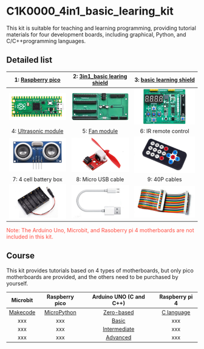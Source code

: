 # C1K0000_4in1_basic_learing_kit

This kit is suitable for teaching and learning programming, providing tutorial materials for four development boards, including graphical, Python, and C/C++programming languages.     

## Detailed list
| 1: [Raspberry pico](../../raspberry/R1D0001_raspberry_pico/R1D0001_raspberry_pico.md) | 2: [3in1_basic learing shield](../../common_product/C1E0000_3in1_basic_learning_shield/C1E0000_3in1_basic_learning_shield.md)  | 3: [basic learning shield](../../arduino/A1E0000_basic_learing_shield/A1E0000_basic_learing_shield.md) |
| :--: | :--: | :--: |
| ![Img](../../_static/common_product/C1K0000_4in1_basic_learning_kit/1img.png)  | ![Img](../../_static/common_product/C1K0000_4in1_basic_learning_kit/2img.png) | ![Img](../../_static/common_product/C1K0000_4in1_basic_learning_kit/3img.png) |  
| 4: [Ultrasonic module](../../outsourcing/O1M0000_ultrasonic_module/O1M0000_ultrasonic_module.md) | 5: [Fan module](../../outsourcing/O1M0001_fan_module/O1M0001_fan_module.md) | 6: IR remote control |
| ![Img](../../_static/common_product/C1K0000_4in1_basic_learning_kit/4img.png) | ![Img](../../_static/common_product/C1K0000_4in1_basic_learning_kit/5img.png) | ![Img](../../_static/common_product/C1K0000_4in1_basic_learning_kit/6img.png) |
| 7: 4 cell battery box| 8: Micro USB cable | 9: 40P cables |
| ![Img](../../_static/common_product/C1K0000_4in1_basic_learning_kit/7img.png) | ![Img](../../_static/common_product/C1K0000_4in1_basic_learning_kit/8img.png) | ![Img](../../_static/common_product/C1K0000_4in1_basic_learning_kit/10img.png) |  
  
<span style="color: rgb(255, 76, 65);">Note: The Arduino Uno, Microbit, and Rasoberry pi 4 motherboards are not included in this kit.</span>  

## Course    
This kit provides tutorials based on 4 types of motherboards, but only pico motherboards are provided, and the others need to be purchased by yourself.    

| Microbit | Raspberry pico | Arduino UNO (C and C++) | Raspberry pi 4 |
| :--: | :--: | :--: | :--: |
| [Makecode](./Microbit_tutorial/Makecode_tutorial.md) | [MicroPython](./Pico_tutorial/python_tutorial.md) | [Zero-based](./Arduino_tutorial/Zero-based_tutorial.md) | [C language](./Rpi4_tutorial/C_tutorial.md) |     
| xxx | xxx | [Basic](./Arduino_tutorial/Basic_tutorial.md) | xxx |
| xxx | xxx | [Intermediate](./Arduino_tutorial/Intermediate_tutorial.md) | xxx |
| xxx | xxx | [Advanced](./Arduino_tutorial/Advanced_tutorial.md) | xxx |





